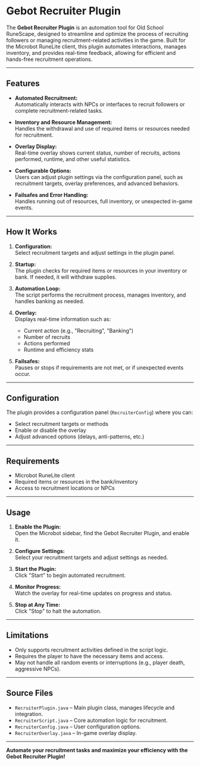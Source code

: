 ﻿# Gebot Recruiter Plugin

The **Gebot Recruiter Plugin** is an automation tool for Old School RuneScape, designed to streamline and optimize the process of recruiting followers or managing recruitment-related activities in the game. Built for the Microbot RuneLite client, this plugin automates interactions, manages inventory, and provides real-time feedback, allowing for efficient and hands-free recruitment operations.

---

## Features

- **Automated Recruitment:**  
  Automatically interacts with NPCs or interfaces to recruit followers or complete recruitment-related tasks.

- **Inventory and Resource Management:**  
  Handles the withdrawal and use of required items or resources needed for recruitment.

- **Overlay Display:**  
  Real-time overlay shows current status, number of recruits, actions performed, runtime, and other useful statistics.

- **Configurable Options:**  
  Users can adjust plugin settings via the configuration panel, such as recruitment targets, overlay preferences, and advanced behaviors.

- **Failsafes and Error Handling:**  
  Handles running out of resources, full inventory, or unexpected in-game events.

---

## How It Works

1. **Configuration:**  
   Select recruitment targets and adjust settings in the plugin panel.

2. **Startup:**  
   The plugin checks for required items or resources in your inventory or bank. If needed, it will withdraw supplies.

3. **Automation Loop:**  
   The script performs the recruitment process, manages inventory, and handles banking as needed.

4. **Overlay:**  
   Displays real-time information such as:
    - Current action (e.g., "Recruiting", "Banking")
    - Number of recruits
    - Actions performed
    - Runtime and efficiency stats

5. **Failsafes:**  
   Pauses or stops if requirements are not met, or if unexpected events occur.

---

## Configuration

The plugin provides a configuration panel (`RecruiterConfig`) where you can:

- Select recruitment targets or methods
- Enable or disable the overlay
- Adjust advanced options (delays, anti-patterns, etc.)

---

## Requirements

- Microbot RuneLite client
- Required items or resources in the bank/inventory
- Access to recruitment locations or NPCs

---

## Usage

1. **Enable the Plugin:**  
   Open the Microbot sidebar, find the Gebot Recruiter Plugin, and enable it.

2. **Configure Settings:**  
   Select your recruitment targets and adjust settings as needed.

3. **Start the Plugin:**  
   Click "Start" to begin automated recruitment.

4. **Monitor Progress:**  
   Watch the overlay for real-time updates on progress and status.

5. **Stop at Any Time:**  
   Click "Stop" to halt the automation.

---

## Limitations

- Only supports recruitment activities defined in the script logic.
- Requires the player to have the necessary items and access.
- May not handle all random events or interruptions (e.g., player death, aggressive NPCs).

---

## Source Files

- `RecruiterPlugin.java` – Main plugin class, manages lifecycle and integration.
- `RecruiterScript.java` – Core automation logic for recruitment.
- `RecruiterConfig.java` – User configuration options.
- `RecruiterOverlay.java` – In-game overlay display.

---

**Automate your recruitment tasks and maximize your efficiency with the Gebot Recruiter Plugin!**